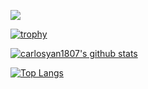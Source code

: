 ![](https://img.shields.io/badge/Hi~-I'm&nbsp;Carlos.-da282a)

[![trophy](https://github-profile-trophy.vercel.app/?username=carlosyan1807&theme=onedark)](https://github.com/ryo-ma/github-profile-trophy)

[![carlosyan1807's github stats](https://github-readme-stats.vercel.app/api?username=carlosyan1807&count_private=true&show_icons=true&theme=onedark)](https://github.com/anuraghazra/github-readme-stats)

[![Top Langs](https://github-readme-stats.vercel.app/api/top-langs/?username=carlosyan1807&layout=compact&theme=onedark&show_icons=true&hide=css)](https://github.com/anuraghazra/github-readme-stats)

<!-- [![carlosyan1807's wakatime stats](https://github-readme-stats.vercel.app/api/wakatime?username=cybercarlos&show_icons=true&theme=onedark)](https://github.com/anuraghazra/github-readme-stats) -->

<!--
**UncleCarlos/UncleCarlos** is a ✨ _special_ ✨ repository because its `README.md` (this file) appears on your GitHub profile.

### Hi there 👋

Here are some ideas to get you started:

- 🔭 I’m currently working on ...
- 🌱 I’m currently learning ...
- 👯 I’m looking to collaborate on ...
- 🤔 I’m looking for help with ...
- 💬 Ask me about ...
- 📫 How to reach me: ...
- 😄 Pronouns: ...
- ⚡ Fun fact: ...
-->
